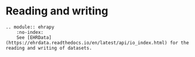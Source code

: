 # Reading and writing

```{eval-rst}
.. module:: ehrapy
    :no-index:
    See [EHRData](https://ehrdata.readthedocs.io/en/latest/api/io_index.html) for the reading and writing of datasets.
```
